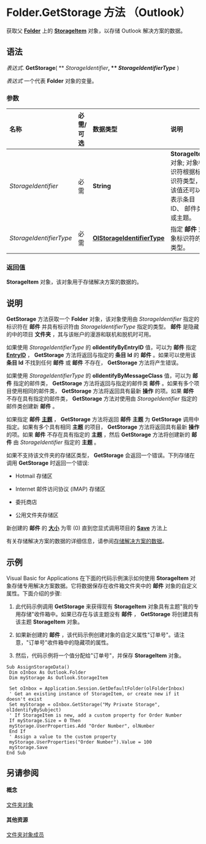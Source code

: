 
# Folder.GetStorage 方法 （Outlook）

获取父  **[Folder](3cf6cda8-6d70-666e-2643-9d9c5b9cacfc.md)** 上的 **[StorageItem](41776bc3-b838-2755-fd6b-3b5012fb9ae5.md)** 对象，以存储 Outlook 解决方案的数据。


## 语法

 _表达式_. **GetStorage**( ** _StorageIdentifier_**, ** _StorageIdentifierType_** )

 _表达式_ 一个代表 **Folder** 对象的变量。


### 参数



|**名称**|**必需/可选**|**数据类型**|**说明**|
|:-----|:-----|:-----|:-----|
| _StorageIdentifier_|必需|**String**|**StorageItem** 对象; 对象标识符根据标识符类型，该值还可以表示条目 ID、 邮件类或主题。|
| _StorageIdentifierType_|必需|**[OlStorageIdentifierType](14283b38-6a0d-2954-bffe-87c36af27b2c.md)**|指定 **邮件** 对象标识符的类型。|

### 返回值

 **StorageItem** 对象，该对象用于存储解决方案的数据的。


## 说明

 **GetStorage** 方法获取一个 **Folder** 对象，该对象使用由 _StorageIdentifier_ 指定的标识符在 **邮件** 并具有标识符由 _StorageIdentifierType_ 指定的类型。 **邮件** 是隐藏的中的项目 **文件夹** ，其与该帐户的漫游和联机和脱机时可用。

如果使用 _StorageIdentifierType_ 的 **olIdentifyByEntryID** 值，可以为 **邮件** 指定 **[EntryID](5489c6df-8bd5-db6a-9d06-abe224813feb.md)** ， **GetStorage** 方法将返回与指定的 **条目 Id** 的 **邮件** 。如果可以使用该 **条目 Id** 不找到任何 **邮件** 或 **邮件** 不存在， **GetStorage** 方法将产生错误。

如果使用 _StorageIdentifierType_ 的 **olIdentifyByMessageClass** 值，可以为 **邮件** 指定的邮件类， **GetStorage** 方法将返回与指定的邮件类 **邮件** 。如果有多个项目使用相同的邮件类， **GetStorage** 方法将返回具有最新 **操作** 的项。如果 **邮件** 不存在具有指定的邮件类， **GetStorage** 方法对使用由 _StorageIdentifier_ 指定的邮件类创建新 **邮件** 。

如果指定 **邮件** **[主题](50533838-ad7a-ce4a-4b9e-7923d2868c41.md)** ， **GetStorage** 方法将返回 **邮件** **主题** 为 **GetStorage** 调用中指定。如果有多个具有相同 **主题** 的项目， **GetStorage** 方法将返回具有最新 **操作** 的项。如果 **邮件** 不存在具有指定的 **主题** ，然后 **GetStorage** 方法将创建新的 **邮件** 由 _StorageIdentifier_ 指定的 **主题** 。

如果不支持该文件夹的存储区类型，  **GetStorage** 会返回一个错误。下列存储在调用 **GetStorage** 时返回一个错误:


- Hotmail 存储区
    
- Internet 邮件访问协议 (IMAP) 存储区
    
- 委托商店
    
- 公用文件夹存储区
    


新创建的 **邮件** 的 **[大小](7bf2fd39-8705-aa1b-af76-a3a21073d152.md)** 为零 (0) 直到您显式调用项目的 **[Save](9462a342-294a-175e-7e8f-d416f0959f69.md)** 方法上

有关存储解决方案的数据的详细信息，请参阅[存储解决方案的数据](http://msdn.microsoft.com/library/58e69983-5718-4dde-64fc-858abd80c9e5%28Office.15%29.aspx)。


## 示例

Visual Basic for Applications 在下面的代码示例演示如何使用 **StorageItem** 对象存储专用解决方案数据。它将数据保存在收件箱文件夹中的 **邮件** 对象的自定义属性。下面介绍的步骤:


1. 此代码示例调用 **GetStorage** 来获得现有 **StorageItem** 对象具有主题"我的专用存储"收件箱中。如果已存在与该主题没有 **邮件** ， **GetStorage** 将创建具有该主题 **StorageItem** 对象。
    
2. 如果新创建的 **邮件** ，该代码示例创建对象的自定义属性"订单号"。请注意，"订单号"收件箱中的隐藏项的属性。
    
3. 然后，代码示例将一个值分配给"订单号"，并保存 **StorageItem** 对象。
    





```
Sub AssignStorageData() 
 Dim oInbox As Outlook.Folder 
 Dim myStorage As Outlook.StorageItem 
 
 Set oInbox = Application.Session.GetDefaultFolder(olFolderInbox) 
 ' Get an existing instance of StorageItem, or create new if it doesn't exist 
 Set myStorage = oInbox.GetStorage("My Private Storage", olIdentifyBySubject) 
 ' If StorageItem is new, add a custom property for Order Number 
 If myStorage.Size = 0 Then 
 myStorage.UserProperties.Add "Order Number", olNumber 
 End If 
 ' Assign a value to the custom property 
 myStorage.UserProperties("Order Number").Value = 100 
 myStorage.Save 
End Sub 

```


## 另请参阅


#### 概念


[文件夹对象](3cf6cda8-6d70-666e-2643-9d9c5b9cacfc.md)
#### 其他资源


[文件夹对象成员](788acd42-377a-1803-7713-50e45086e2d1.md)